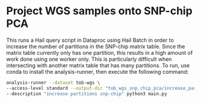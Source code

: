 # Project WGS samples onto SNP-chip PCA

This runs a Hail query script in Dataproc using Hail Batch in order to increase the number of partitions in the SNP-chip matrix table. Since the matrix table currently only has one partition, this results in a high amount of work done using one worker only. This is particularly difficult when intersecting with another matrix table that has many partitions. To run, use conda to install the analysis-runner, then execute the following command:

```sh
analysis-runner --dataset tob-wgs \
--access-level standard --output-dir "tob_wgs_snp_chip_pca/increase_partitions/v0" \
--description "increase partitions snp-chip" python3 main.py
```
